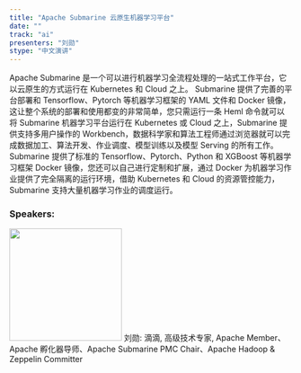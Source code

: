 ```yaml
---
title: "Apache Submarine 云原生机器学习平台"
date: "" 
track: "ai"
presenters: "刘勋"
stype: "中文演讲"
---
```

Apache Submarine 是一个可以进行机器学习全流程处理的一站式工作平台，它以云原生的方式运行在 Kubernetes 和 Cloud 之上。
Submarine 提供了完善的平台部署和 Tensorflow、Pytorch 等机器学习框架的 YAML 文件和 Docker 镜像，这让整个系统的部署和使用都变的非常简单，您只需运行一条 Heml 命令就可以将 Submarine 机器学习平台运行在 Kubernetes 或 Cloud 之上，Submarine 提供支持多用户操作的 Workbench，数据科学家和算法工程师通过浏览器就可以完成数据加工、算法开发、作业调度、模型训练以及模型 Serving 的所有工作。
Submarine 提供了标准的 Tensorflow、Pytorch、Python 和 XGBoost 等机器学习框架 Docker 镜像，您还可以自己进行定制和扩展，通过 Docker 为机器学习作业提供了完全隔离的运行环境，借助 Kubernetes 和 Cloud 的资源管控能力，Submarine 支持大量机器学习作业的调度运行。
 ### Speakers: 
 <img src="images/speaker/1026.png" width="200" />
 刘勋: 滴滴, 高级技术专家, Apache Member、Apache 孵化器导师、Apache Submarine PMC Chair、Apache Hadoop & Zeppelin Committer
 